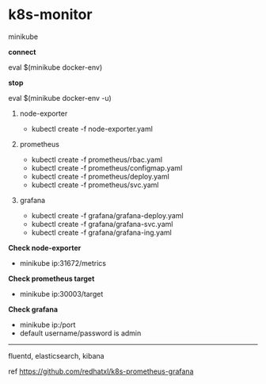 # k8s-monitor

minikube

**connect**

eval $(minikube docker-env)

**stop**

eval $(minikube docker-env -u)


1. node-exporter
   * kubectl create -f node-exporter.yaml

2. prometheus
   * kubectl create -f prometheus/rbac.yaml
   * kubectl create -f prometheus/configmap.yaml
   * kubectl create -f prometheus/deploy.yaml
   * kubectl create -f prometheus/svc.yaml

3. grafana
   * kubectl create -f grafana/grafana-deploy.yaml
   * kubectl create -f grafana/grafana-svc.yaml
   * kubectl create -f grafana/grafana-ing.yaml

**Check node-exporter**
   * minikube ip:31672/metrics

**Check prometheus target**
   * minikube ip:30003/target

**Check grafana**
   * minikube ip:/port
   * default username/password is admin

---
fluentd, elasticsearch, kibana

ref
https://github.com/redhatxl/k8s-prometheus-grafana
